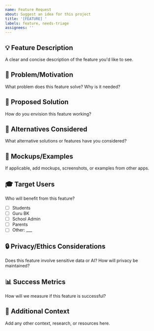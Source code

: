 ```yaml
---
name: Feature Request
about: Suggest an idea for this project
title: '[FEATURE] '
labels: feature, needs-triage
assignees: ''
---
```


## 💡 Feature Description

A clear and concise description of the feature you'd like to see.

## 🎯 Problem/Motivation

What problem does this feature solve? Why is it needed?

## 💭 Proposed Solution

How do you envision this feature working?

## 🔄 Alternatives Considered

What alternative solutions or features have you considered?

## 📸 Mockups/Examples

If applicable, add mockups, screenshots, or examples from other apps.

## 🎓 Target Users

Who will benefit from this feature?

- [ ] Students
- [ ] Guru BK
- [ ] School Admin
- [ ] Parents
- [ ] Other: \_\_\_

## 🔒 Privacy/Ethics Considerations

Does this feature involve sensitive data or AI? How will privacy be maintained?

## 📊 Success Metrics

How will we measure if this feature is successful?

## 📝 Additional Context

Add any other context, research, or resources here.
